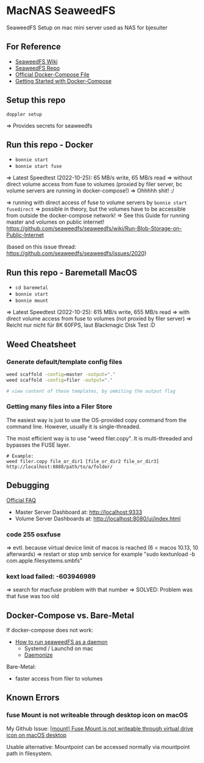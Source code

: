 # MacNAS SeaweedFS

SeaweedFS Setup on mac mini server used as NAS for bjesuiter

## For Reference 

- [SeaweedFS Wiki](https://github.com/chrislusf/seaweedfs/wiki)  
- [SeaweedFS Repo](https://github.com/chrislusf/seaweedfs)  
- [Official Docker-Compose File](https://raw.githubusercontent.com/chrislusf/seaweedfs/master/docker/seaweedfs-compose.yml)  
- [Getting Started with Docker-Compose](https://github.com/chrislusf/seaweedfs/wiki/Getting-Started#with-compose)  

## Setup this repo 

`doppler setup`

=> Provides secrets for seaweedfs

## Run this repo - Docker 

- `bonnie start`
- `bonnie start fuse`

=> Latest Speedtest (2022-10-25): 65 MB/s write, 65 MB/s read 
=> without direct volume access from fuse to volumes (proxied by filer server, bc volume servers are running in docker-compose!)
=> Ohhhhh shit! :/

=> running with direct access of fuse to volume servers by `bonnie start fusedirect`
=> possible in theory, but the volumes have to be accessible from outside the docker-compose network! 
=> See this Guide for running master and volumes on public internet!
   https://github.com/seaweedfs/seaweedfs/wiki/Run-Blob-Storage-on-Public-Internet

   (based on this issue thread: https://github.com/seaweedfs/seaweedfs/issues/2020)

## Run this repo - Baremetall MacOS 

- `cd baremetal`
- `bonnie start`
- `bonnie mount`

=> Latest Speedtest (2022-10-25): 615 MB/s write, 655 MB/s read 
=> with direct volume access from fuse to volumes (not proxied by filer server)
=> Reicht nur nicht für 8K 60FPS, laut Blackmagic Disk Test :D 

## Weed Cheatsheet

### Generate default/template config files 
```sh 
weed scaffold -config=master -output="."
weed scaffold -config=filer -output="."

# view content of these templates, by ommiting the output flag
```

### Getting many files into a Filer Store
The easiest way is just to use the OS-provided copy command from the command line. However, usually it is single-threaded.

The most efficient way is to use "weed filer.copy". It is multi-threaded and bypasses the FUSE layer.
```
# Example: 
weed filer.copy file_or_dir1 [file_or_dir2 file_or_dir3] http://localhost:8888/path/to/a/folder/
```

## Debugging

[Official FAQ](https://github.com/chrislusf/seaweedfs/wiki/FAQ#how-to-access-the-server-dashboard)

- Master Server Dashboard at: <http://localhost:9333>
- Volume Server Dashboards at: <http://localhost:8080/ui/index.html>

### code 255 osxfuse

=> evtl. because virtual device limit of macos is reached (6 < macos 10.13, 10 afterwards)
=> restart or stop smb service for example "sudo kextunload -b com.apple.filesystems.smbfs"

### kext load failed: -603946989 

=> search for macfuse problem with that number
=> SOLVED: Problem was that fuse was too old

## Docker-Compose vs. Bare-Metal

If docker-compose does not work: 

- [How to run seaweedFS as a daemon](https://stackoverflow.com/questions/65704384/how-to-run-seaweedfs-as-a-daemon)
    - Systemd / Launchd on mac 
    - [Daemonize](http://software.clapper.org/daemonize/)

Bare-Metal: 
- faster access from filer to volumes

## Known Errors
### fuse Mount is not writeable through desktop icon on macOS 
My Github Issue: [[mount] Fuse Mount is not writeable through virtual drive icon on macOS desktop](https://github.com/chrislusf/seaweedfs/issues/2445)

Usable alternative: 
Mountpoint can be accessed normally via mountpoint path in filesystem. 
